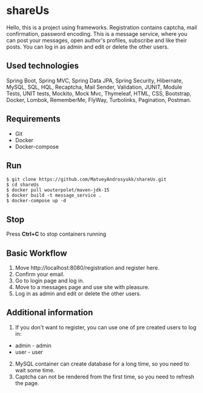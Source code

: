 # shareUs
Hello, this is a project using frameworks. Registration contains captcha, mail confirmation, password encoding.
This is a message service, where you can post your messages, open author's profiles, subscribe and
like their posts. You can log in as admin and edit or delete the other users.
## Used technologies
Spring Boot, Spring MVC, Spring Data JPA, Spring Security, Hibernate, MySQL, SQL, HQL, Recaptcha, Mail Sender, Validation, JUNIT, Module Tests, UNIT tests, Mockito, Mock Mvc, Thymeleaf, HTML, CSS, Bootstrap, Docker, Lombok, RememberMe, FlyWay, Turbolinks, Pagination, Postman.
## Requirements
+ Git  
+ Docker  
+ Docker-compose  
## Run
```
$ git clone https://github.com/MatveyAndrosyukk/shareUs.git
$ cd shareUs
$ docker pull wouterpolet/maven-jdk-15
$ docker build -t message_service .  
$ docker-compose up -d     
```
## Stop
Press **Ctrl+C** to stop containers running

## Basic Workflow
1. Move http://localhost:8080/registration and register here. 
2. Confirm your email.  
3. Go to login page and log in. 
4. Move to a messages page and use site with pleasure.  
5. Log in as admin and edit or delete the other users.

## Additional information
1. If you don't want to register, you can use one of pre created users to log in:
+ admin - admin
+ user - user
2. MySQL container can create database for a long time, so you need to wait some time.
3. Captcha can not be rendered from the first time, so you need to refresh the page.
